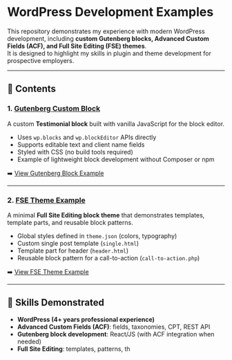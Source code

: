 # WordPress Development Examples

This repository demonstrates my experience with modern WordPress development, including **custom Gutenberg blocks, Advanced Custom Fields (ACF), and Full Site Editing (FSE) themes**.  
It is designed to highlight my skills in plugin and theme development for prospective employers.

---

## 🔹 Contents

### 1. [Gutenberg Custom Block](./gutenberg-custom-block/)
A custom **Testimonial block** built with vanilla JavaScript for the block editor.  
- Uses `wp.blocks` and `wp.blockEditor` APIs directly  
- Supports editable text and client name fields  
- Styled with CSS (no build tools required)  
- Example of lightweight block development without Composer or npm  

➡️ [View Gutenberg Block Example](./gutenberg-custom-block/)

---

### 2. [FSE Theme Example](./fse-theme-example/)
A minimal **Full Site Editing block theme** that demonstrates templates, template parts, and reusable block patterns.  
- Global styles defined in `theme.json` (colors, typography)  
- Custom single post template (`single.html`)  
- Template part for header (`header.html`)  
- Reusable block pattern for a call-to-action (`call-to-action.php`)  

➡️ [View FSE Theme Example](./fse-theme-example/)

---

## 🔹 Skills Demonstrated

- **WordPress (4+ years professional experience)**
- **Advanced Custom Fields (ACF)**: fields, taxonomies, CPT, REST API  
- **Gutenberg block development**: React/JS (with ACF integration when needed)  
- **Full Site Editing**: templates, patterns, th

